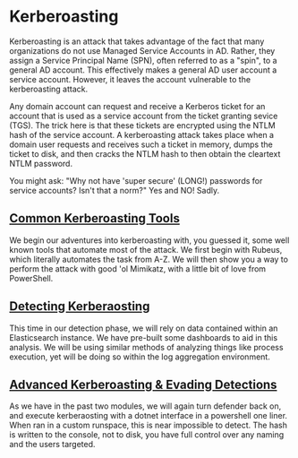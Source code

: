 # Kerberoasting

Kerberoasting is an attack that takes advantage of the fact that many organizations do not use Managed Service Accounts in AD. Rather, they assign a Service Principal Name (SPN), often referred to as a "spin", to a general AD account. This effectively makes a general AD user account a service account. However, it leaves the account vulnerable to the kerberoasting attack.

Any domain account can request and receive a Kerberos ticket for an account that is used as a service account from the ticket granting sevice (TGS). The trick here is that these tickets are encrypted using the NTLM hash of the service account. A kerberoasting attack takes place when a domain user requests and receives such a ticket in memory, dumps the ticket to disk, and then cracks the NTLM hash to then obtain the cleartext NTLM password.

You might ask: "Why not have 'super secure' (LONG!) passwords for service accounts? Isn't that a norm?" Yes and NO! Sadly.

## [Common Kerberoasting Tools](./1_common_kerberoasting/README.md)

We begin our adventures into kerberoasting with, you guessed it, some well known tools that automate most of the attack. We first begin with Rubeus, which literally automates the task from A-Z. We will then show you a way to perform the attack with good 'ol Mimikatz, with a little bit of love from PowerShell.

## [Detecting Kerberaosting](./2_detection_kerberoasting/README.md)

This time in our detection phase, we will rely on data contained within an Elasticsearch instance. We have pre-built some dashboards to aid in this analysis. We will be using similar methods of analyzing things like process execution, yet will be doing so within the log aggregation environment.

## [Advanced Kerberoasting & Evading Detections](./3_advanced_kerberoasting/README.md)

As we have in the past two modules, we will again turn defender back on, and execute kerberaosting with a dotnet interface in a powershell one liner.  When ran in a custom runspace, this is near impossible to detect.  The hash is written to the console, not to disk, you have full control over any naming and the users targeted.
